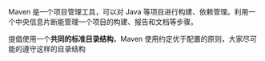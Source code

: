 Maven 是一个项目管理工具，可以对 Java 等项目进行构建、依赖管理。利用一个中央信息片断能管理一个项目的构建、报告和文档等步骤。

提倡使用一个**共同的标准目录结构**，Maven 使用约定优于配置的原则，大家尽可能的遵守这样的目录结构

